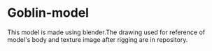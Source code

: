 # Goblin-model
This model is made using blender.The drawing used for reference of model's body and texture image after rigging are in repository. 
